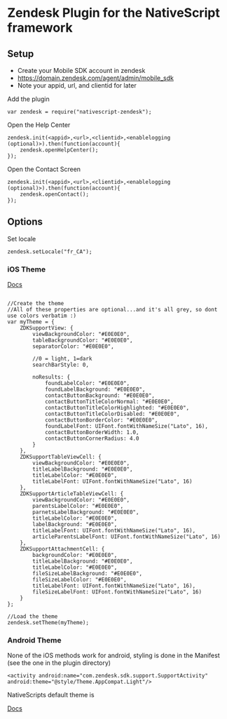 # Zendesk Plugin for the NativeScript framework

## Setup
- Create your Mobile SDK account in zendesk
- https://domain.zendesk.com/agent/admin/mobile_sdk
- Note your appid, url, and clientid for later

Add the plugin
```
var zendesk = require("nativescript-zendesk");
```

Open the Help Center
```
zendesk.init(<appid>,<url>,<clientid>,<enablelogging (optional)>).then(function(account){
    zendesk.openHelpCenter();    
});
```

Open the Contact Screen
```
zendesk.init(<appid>,<url>,<clientid>,<enablelogging (optional)>).then(function(account){
    zendesk.openContact();    
});
```

## Options
Set locale
```
zendesk.setLocale("fr_CA");
```

### iOS Theme
[Docs](https://developer.zendesk.com/embeddables/docs/ios/customization)
```

//Create the theme
//All of these properties are optional...and it's all grey, so dont use colors verbatim :)
var myTheme = {
	ZDKSupportView: {
		viewBackgroundColor: "#E0E0E0",
		tableBackgroundColor: "#E0E0E0",
		separatorColor: "#E0E0E0",
	
		//0 = light, 1=dark
		searchBarStyle: 0,
		
		noResults: {
			foundLabelColor: "#E0E0E0",
			foundLabelBackground: "#E0E0E0",
			contactButtonBackground: "#E0E0E0",
			contactButtonTitleColorNormal: "#E0E0E0",
			contactButtonTitleColorHighlighted: "#E0E0E0",
			contactButtonTitleColorDisabled: "#E0E0E0",
			contactButtonBorderColor: "#E0E0E0",	
			foundLabelFont: UIFont.fontWithNameSize("Lato", 16),
			contactButtonBorderWidth: 1.0,
			contactButtonCornerRadius: 4.0
		} 
	},
	ZDKSupportTableViewCell: {
		viewBackgroundColor: "#E0E0E0",
		titleLabelBackground: "#E0E0E0",
		titleLabelColor: "#E0E0E0",
		titleLabelFont: UIFont.fontWithNameSize("Lato", 16)
	},
	ZDKSupportArticleTableViewCell: {
		viewBackgroundColor: "#E0E0E0",
		parentsLabelColor: "#E0E0E0",
		parnetsLabelBackground: "#E0E0E0",
		titleLabelColor: "#E0E0E0",
		labelBackground: "#E0E0E0",
		titleLabelFont: UIFont.fontWithNameSize("Lato", 16),
		articleParentsLabelFont: UIFont.fontWithNameSize("Lato", 16)
	},
	ZDKSupportAttachmentCell: {
		backgroundColor: "#E0E0E0",
		titleLabelBackground: "#E0E0E0",
		titleLabelColor: "#E0E0E0",
		fileSizeLabelBackground: "#E0E0E0",
		fileSizeLabelColor: "#E0E0E0",
		titleLabelFont: UIFont.fontWithNameSize("Lato", 16),
		fileSizeLabelFont: UIFont.fontWithNameSize("Lato", 16)
	}
};
	
//Load the theme
zendesk.setTheme(myTheme);

```

### Android Theme
None of the iOS methods work for android, styling is done in the Manifest (see the one in the plugin directory)

```
<activity android:name="com.zendesk.sdk.support.SupportActivity" android:theme="@style/Theme.AppCompat.Light"/>
```

NativeScripts default theme is 

[Docs](https://developer.zendesk.com/embeddables/docs/android/customization)
